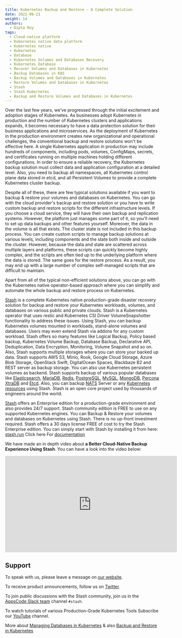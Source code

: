 ```yaml
---
title: Kubernetes Backup and Restore - A Complete Solution
date: 2022-06-21
weight: 14
authors:
  - Dipta Roy
tags:
  - Cloud-native platform
  - Kubernetes native data platform
  - Kubernetes native
  - Kubernetes
  - Database
  - Kubernetes Volumes and Databases Recovery
  - Kubernetes Database
  - Recover Volumes and Databases in Kubernetes 
  - Backup Databases in K8S
  - Backup Volumes and Databases in Kubernetes 
  - Restore Volumes and Databases in Kubernetes
  - Stash
  - Stash Kubernetes
  - Backup and Restore Volumes and Databases in Kubernetes
---
```


Over the last few years, we've progressed through the initial excitement and adoption stages of Kubernetes. As businesses adopt Kubernetes in production and the number of Kubernetes clusters and applications expands, it becomes necessary to have a data protection solution for their business applications and microservices.
As the deployment of Kubernetes in the production environment creates new organizational and operational challenges, the conventional backup and restore solutions won't be effective here. A single Kubernetes application in production may include hundreds of components, including pods, volumes, ConfigMaps, secrets, and certificates running on multiple machines holding different configurations. In order to ensure a reliable recovery, the Kubernetes backup solution must collect data and application configuration at a detailed level. Also, you need to backup all namespaces, all Kubernetes control plane data stored in etcd, and all Persistent Volumes to provide a complete Kubernetes cluster backup.

Despite all of these, there are few typical solutions available if you want to backup & restore your volumes and databases on Kubernetes. You can go with the cloud provider's backup and restore solution or you have to write custom backup and restore scripts for the different infrastructure levels.
If you choose a cloud service, they will have their own backup and replication systems. However, the platform just manages some part of it, so you'll need to set up data backups and other features yourself. Moreover, the data in the volume is all that exists. The cluster state is not included in this backup process. You can create custom scripts to manage backup solutions at various levels, including components and the state both inside and outside the cluster. However, because the data and state are scattered across multiple layers and platforms, these scripts can quickly become highly complex, and the scripts are often tied up to the underlying platform where the data is stored. The same goes for the restore process. As a result, you may end up with a large number of complex self-managed scripts that are difficult to maintain.

Apart from all of the typical non-efficient solutions above, you can go with the Kubernetes native operator-based approach where you can simplify and automate the whole backup and restore process on Kubernetes.

[Stash](https://stash.run/) is a complete Kubernetes native production-grade disaster recovery solution for backup and restore your Kubernetes workloads, volumes, and databases on various public and private clouds. Stash is a Kubernetes operator that uses restic and Kubernetes CSI Driver VolumeSnapshotter functionality to address these issues. Using Stash, you can backup Kubernetes volumes mounted in workloads, stand-alone volumes and databases. Users may even extend Stash via addons for any custom workload. Stash offers so many features like Logical Backup, Policy based backup, Kubernetes Volume Backup, Database Backup, Declarative API, Deduplication, Data Encryption, Monitoring, Volume Snapshot and so on. Also, Stash supports multiple storages where you can store your backed up data. Stash supports AWS S3, Minio, Rook, Google Cloud Storage, Azure Blob Storage, OpenStack Swift, DigitalOcean Spaces, Blackbaze B2 and REST server as backup storage. You can also use Kubernetes persistent volumes as backend. Stash supports backup of various popular databases like [Elasticsearch](https://stash.run/addons/databases/backup-and-restore-elasticsearch-on-kubernetes/), [MariaDB](https://stash.run/addons/databases/backup-and-restore-mariadb-on-kubernetes/), [Redis](https://stash.run/addons/databases/backup-and-restore-redis-on-kubernetes/), [PostgreSQL](https://stash.run/addons/databases/backup-and-restore-postgres-on-kubernetes/), [MySQL](https://stash.run/addons/databases/backup-and-restore-mysql-on-kubernetes/), [MongoDB](https://stash.run/addons/databases/backup-and-restore-mongodb-on-kubernetes/), [Percona XtraDB](https://stash.run/addons/databases/backup-and-restore-percona-xtradb-on-kubernetes/) and [Etcd](). Also, you can backup [NATS](https://stash.run/addons/message-queue/backup-and-restore-nats-on-kubernetes/) Server or any [Kubernetes resources](https://stash.run/addons/kubernetes/backup-kubernetes-resources/) using Stash. Stash is an open core project used by thousands of engineers around the world.

[Stash](https://stash.run/) offers an Enterprise edition for a production-grade environment and also provides 24/7 support. Stash community edition is FREE to use on any supported Kubernetes engines. You can Backup & Restore your volumes and databases on Kubernetes using Stash. There is no up-front investment required. Stash offers a 30 days license FREE of cost to try the Stash Enterprise edition. You can simply start with Stash by installing it from here: [stash.run](https://stash.run/)
Click here For [documentation](https://stash.run/docs/latest/welcome/)

We have made an in depth video about **a Better Cloud-Native Backup Experience Using Stash**. You can have a look into the video below:

<iframe width="560" height="315" src="https://www.youtube.com/embed/MREdcm9S8Xg" title="YouTube video player" frameborder="0" allow="accelerometer; autoplay; clipboard-write; encrypted-media; gyroscope; picture-in-picture" allowfullscreen></iframe>


## Support

To speak with us, please leave a message on [our website](https://appscode.com/contact/). 

To receive product announcements, follow us on [Twitter](https://twitter.com/KubeStash).

To join public discussions with the Stash community, join us in the [AppsCode Slack team](https://kubernetes.slack.com/messages/C8NCX6N23/) channel `#stash`.

To watch tutorials of various Production-Grade Kubernetes Tools Subscribe our [YouTube](https://www.youtube.com/c/AppsCodeInc/) channel.

More about [Managing Databases in Kubernetes](https://kubedb.com/) & also [Backup and Restore in Kubernetes](https://stash.run/)

